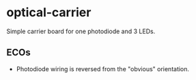 
# optical-carrier

Simple carrier board for one photodiode and 3 LEDs.

## ECOs

* Photodiode wiring is reversed from the "obvious" orientation.
